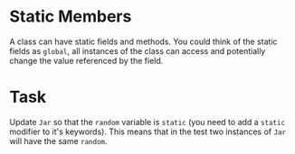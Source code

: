 # Static Members

A class can have static fields and methods. You could think of the static fields as `global`, all instances of the class can access and potentially change the value referenced by the field.

# Task

Update `Jar` so that the `random` variable is `static` (you need to add a `static` modifier to it's keywords). This means that in the test two instances of `Jar` will have the same `random`.